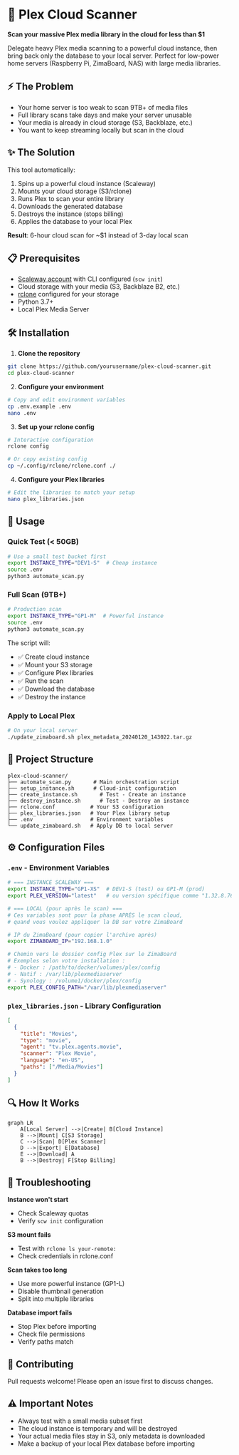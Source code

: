 # 🚀 Plex Cloud Scanner

**Scan your massive Plex media library in the cloud for less than $1**

Delegate heavy Plex media scanning to a powerful cloud instance, then bring back only the database to your local server. Perfect for low-power home servers (Raspberry Pi, ZimaBoard, NAS) with large media libraries.

## ⚡ The Problem

- Your home server is too weak to scan 9TB+ of media files
- Full library scans take days and make your server unusable
- Your media is already in cloud storage (S3, Backblaze, etc.)
- You want to keep streaming locally but scan in the cloud

## ✨ The Solution

This tool automatically:
1. Spins up a powerful cloud instance (Scaleway)
2. Mounts your cloud storage (S3/rclone)
3. Runs Plex to scan your entire library
4. Downloads the generated database
5. Destroys the instance (stops billing)
6. Applies the database to your local Plex

**Result**: 6-hour cloud scan for ~$1 instead of 3-day local scan

## 📋 Prerequisites

- [Scaleway account](https://www.scaleway.com/fr/cli/) with CLI configured (`scw init`)
- Cloud storage with your media (S3, Backblaze B2, etc.)
- [rclone](https://rclone.org/) configured for your storage
- Python 3.7+
- Local Plex Media Server

## 🛠️ Installation

1. **Clone the repository**
```bash
git clone https://github.com/yourusername/plex-cloud-scanner.git
cd plex-cloud-scanner
```

2. **Configure your environment**
```bash
# Copy and edit environment variables
cp .env.example .env
nano .env
```

3. **Set up your rclone config**
```bash
# Interactive configuration
rclone config

# Or copy existing config
cp ~/.config/rclone/rclone.conf ./
```

4. **Configure your Plex libraries**
```bash
# Edit the libraries to match your setup
nano plex_libraries.json
```

## 🚀 Usage

### Quick Test (< 50GB)
```bash
# Use a small test bucket first
export INSTANCE_TYPE="DEV1-S"  # Cheap instance
source .env
python3 automate_scan.py
```

### Full Scan (9TB+)
```bash
# Production scan
export INSTANCE_TYPE="GP1-M"  # Powerful instance
source .env
python3 automate_scan.py
```

The script will:
- ✅ Create cloud instance
- ✅ Mount your S3 storage
- ✅ Configure Plex libraries
- ✅ Run the scan
- ✅ Download the database
- ✅ Destroy the instance

### Apply to Local Plex
```bash
# On your local server
./update_zimaboard.sh plex_metadata_20240120_143022.tar.gz
```

## 📁 Project Structure

```
plex-cloud-scanner/
├── automate_scan.py       # Main orchestration script
├── setup_instance.sh      # Cloud-init configuration
├── create_instance.sh       # Test - Create an instance
├── destroy_instance.sh      # Test - Destroy an instance
├── rclone.conf           # Your S3 configuration
├── plex_libraries.json   # Your Plex library setup
├── .env                  # Environment variables
└── update_zimaboard.sh   # Apply DB to local server
```

## ⚙️ Configuration Files

### `.env` - Environment Variables
```bash
# === INSTANCE SCALEWAY ===
export INSTANCE_TYPE="GP1-XS"  # DEV1-S (test) ou GP1-M (prod)
export PLEX_VERSION="latest"   # ou version spécifique comme "1.32.8.7639-fb6452ebf"

# === LOCAL (pour après le scan) ===
# Ces variables sont pour la phase APRÈS le scan cloud,
# quand vous voulez appliquer la DB sur votre ZimaBoard

# IP du ZimaBoard (pour copier l'archive après)
export ZIMABOARD_IP="192.168.1.0"

# Chemin vers le dossier config Plex sur le ZimaBoard
# Exemples selon votre installation :
# - Docker : /path/to/docker/volumes/plex/config
# - Natif : /var/lib/plexmediaserver
# - Synology : /volume1/docker/plex/config
export PLEX_CONFIG_PATH="/var/lib/plexmediaserver"
```

### `plex_libraries.json` - Library Configuration
```json
[
  {
    "title": "Movies",
    "type": "movie",
    "agent": "tv.plex.agents.movie",
    "scanner": "Plex Movie",
    "language": "en-US",
    "paths": ["/Media/Movies"]
  }
]
```

## 🔍 How It Works

```mermaid
graph LR
    A[Local Server] -->|Create| B[Cloud Instance]
    B -->|Mount| C[S3 Storage]
    C -->|Scan| D[Plex Scanner]
    D -->|Export| E[Database]
    E -->|Download| A
    B -->|Destroy| F[Stop Billing]
```

## 🐛 Troubleshooting

**Instance won't start**
- Check Scaleway quotas
- Verify `scw init` configuration

**S3 mount fails**
- Test with `rclone ls your-remote:`
- Check credentials in rclone.conf

**Scan takes too long**
- Use more powerful instance (GP1-L)
- Disable thumbnail generation
- Split into multiple libraries

**Database import fails**
- Stop Plex before importing
- Check file permissions
- Verify paths match

## 🤝 Contributing

Pull requests welcome! Please open an issue first to discuss changes.

## ⚠️ Important Notes

- Always test with a small media subset first
- The cloud instance is temporary and will be destroyed
- Your actual media files stay in S3, only metadata is downloaded
- Make a backup of your local Plex database before importing
